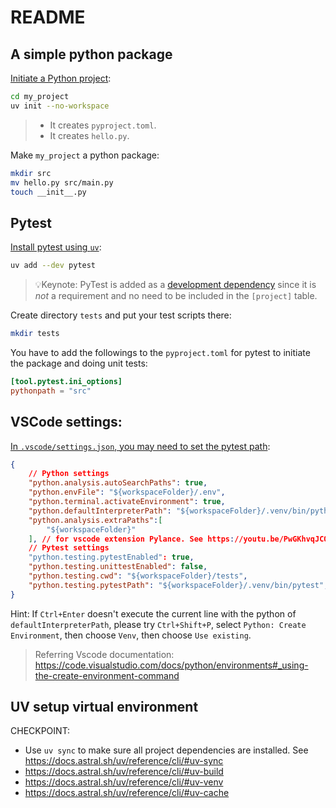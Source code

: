 # README


## A simple python package

[Initiate a Python project](https://youtu.be/PwGKhvqJCQM?si=TZRDzbXqnfrTq-v5&t=511):

```bash
cd my_project
uv init --no-workspace
```

> - It creates `pyproject.toml`.
> - It creates `hello.py`.


Make `my_project` a python package:

```bash
mkdir src
mv hello.py src/main.py
touch __init__.py
```



## Pytest

[Install pytest using `uv`](https://youtu.be/PwGKhvqJCQM?si=-wIaChXqTed0esEl&t=617):

```bash
uv add --dev pytest

```

> 💡Keynote: PyTest is added as a [development dependency](https://docs.astral.sh/uv/concepts/projects/dependencies/#development-dependencies) since it is *not* a requirement and no need to be included in the `[project]` table.


Create directory `tests` and put your test scripts there:

```bash
mkdir tests
```

You have to add the followings to the `pyproject.toml` for pytest to initiate the package and doing unit tests:

```toml
[tool.pytest.ini_options]
pythonpath = "src"
```

## VSCode settings:

[In `.vscode/settings.json`, you may need to set the pytest path](https://youtu.be/PwGKhvqJCQM?si=RRIwudapyCWimnMc&t=1238):
```json
{
    // Python settings
    "python.analysis.autoSearchPaths": true,
    "python.envFile": "${workspaceFolder}/.env",
    "python.terminal.activateEnvironment": true,
    "python.defaultInterpreterPath": "${workspaceFolder}/.venv/bin/python",
    "python.analysis.extraPaths":[
        "${workspaceFolder}"
    ], // for vscode extension Pylance. See https://youtu.be/PwGKhvqJCQM?si=Casljn05MqK8haVH&t=1335
    // Pytest settings
    "python.testing.pytestEnabled": true,
    "python.testing.unittestEnabled": false,
    "python.testing.cwd": "${workspaceFolder}/tests",
    "python.testing.pytestPath": "${workspaceFolder}/.venv/bin/pytest",
}
```

Hint: If `Ctrl+Enter` doesn't execute the current line with the python of `defaultInterpreterPath`, please try `Ctrl+Shift+P`, select `Python: Create Environment`, then choose `Venv`, then choose `Use existing`.
> Referring Vscode documentation: https://code.visualstudio.com/docs/python/environments#_using-the-create-environment-command


## UV setup virtual environment

CHECKPOINT:

- Use `uv sync` to make sure all project dependencies are installed. See https://docs.astral.sh/uv/reference/cli/#uv-sync
- https://docs.astral.sh/uv/reference/cli/#uv-build
- https://docs.astral.sh/uv/reference/cli/#uv-venv
- https://docs.astral.sh/uv/reference/cli/#uv-cache